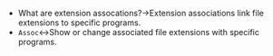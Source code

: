 - What are extension assocations?→Extension associations link file extensions to specific programs.
- `Assoc`↔Show or change associated file extensions with specific programs.
